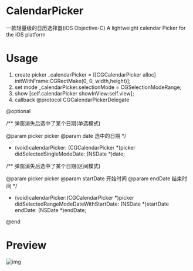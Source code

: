 # CalendarPicker
一款轻量级的日历选择器(iOS Objective-C)
A lightweight calendar Picker for the iOS platform


# Usage

1. create picker _calendarPicker = [[CGCalendarPicker alloc] initWithFrame:CGRectMake(0, 0, width,height)];
2. set mode      _calendarPicker.selectionMode = CGSelectionModeRange;
3. show            [self.calendarPicker showInView:self.view];
4. callback 
@protocol CGCalendarPickerDelegate <NSObject>

@optional

/**
弹窗消失后选中了某个日期(单选模式)

@param picker picker
@param date 选中的日期
*/
- (void)calendarPicker: (CGCalendarPicker *)picker didSelectedSingleModeDate: (NSDate *)date;


/**
弹窗消失后选中了某个日期(区间模式)

@param picker picker
@param startDate 开始时间
@param endDate 结束时间
*/
- (void)calendarPicker:(CGCalendarPicker *)picker didSelectedRangeModeDateWithStartDate: (NSDate *)startDate endDate: (NSDate *)endDate;

@end


# Preview

![img](https://github.com/Winerywine/CalendarPicker/blob/master/Calendar_record.gif)
